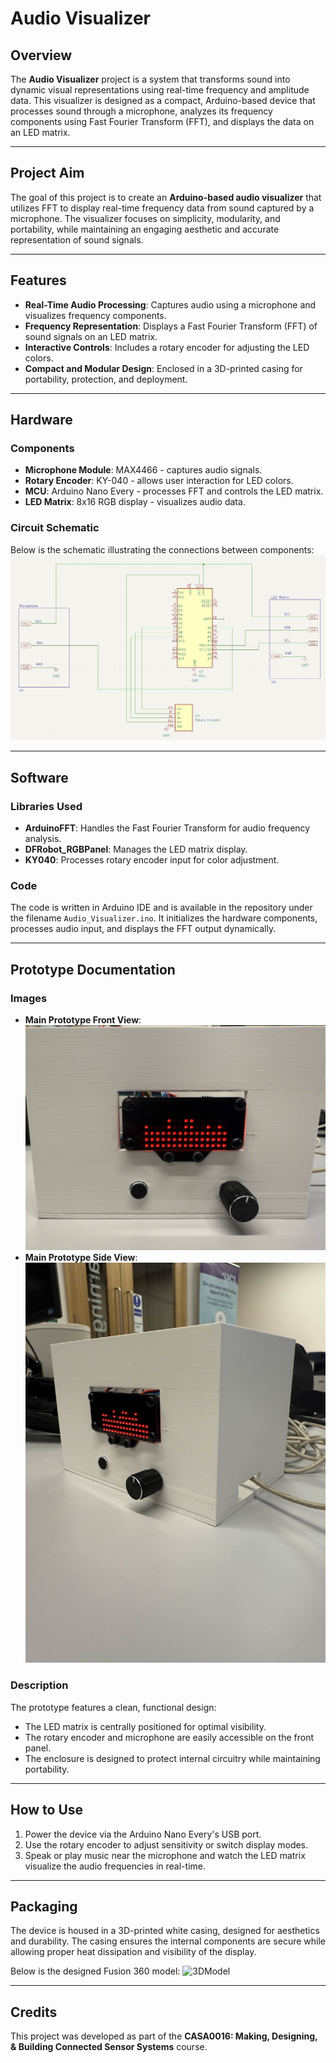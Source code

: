 # Audio Visualizer

## Overview
The **Audio Visualizer** project is a system that transforms sound into dynamic visual representations using real-time frequency and amplitude data. This visualizer is designed as a compact, Arduino-based device that processes sound through a microphone, analyzes its frequency components using Fast Fourier Transform (FFT), and displays the data on an LED matrix.

---

## Project Aim
The goal of this project is to create an **Arduino-based audio visualizer** that utilizes FFT to display real-time frequency data from sound captured by a microphone. The visualizer focuses on simplicity, modularity, and portability, while maintaining an engaging aesthetic and accurate representation of sound signals.

---

## Features
- **Real-Time Audio Processing**: Captures audio using a microphone and visualizes frequency components.
- **Frequency Representation**: Displays a Fast Fourier Transform (FFT) of sound signals on an LED matrix.
- **Interactive Controls**: Includes a rotary encoder for adjusting the LED colors.
- **Compact and Modular Design**: Enclosed in a 3D-printed casing for portability, protection, and deployment.

---

## Hardware
### Components
- **Microphone Module**: MAX4466 - captures audio signals.
- **Rotary Encoder**: KY-040 - allows user interaction for LED colors.
- **MCU**: Arduino Nano Every - processes FFT and controls the LED matrix.
- **LED Matrix**: 8x16 RGB display - visualizes audio data.

### Circuit Schematic
Below is the schematic illustrating the connections between components:
![Schematic](Audio_Visualizer_Schematic.jpeg)

---

## Software
### Libraries Used
- **ArduinoFFT**: Handles the Fast Fourier Transform for audio frequency analysis.
- **DFRobot_RGBPanel**: Manages the LED matrix display.
- **KY040**: Processes rotary encoder input for color adjustment.

### Code
The code is written in Arduino IDE and is available in the repository under the filename `Audio_Visualizer.ino`. It initializes the hardware components, processes audio input, and displays the FFT output dynamically.

---

## Prototype Documentation
### Images
- **Main Prototype Front View**:
  ![Main Prototype Front](main_prototype.jpg)
- **Main Prototype Side View**:
  ![Main Prototype Side](main_prototype_2.jpg)

### Description
The prototype features a clean, functional design:
- The LED matrix is centrally positioned for optimal visibility.
- The rotary encoder and microphone are easily accessible on the front panel.
- The enclosure is designed to protect internal circuitry while maintaining portability.

---

## How to Use
1. Power the device via the Arduino Nano Every's USB port.
2. Use the rotary encoder to adjust sensitivity or switch display modes.
3. Speak or play music near the microphone and watch the LED matrix visualize the audio frequencies in real-time.

---

## Packaging
The device is housed in a 3D-printed white casing, designed for aesthetics and durability. The casing ensures the internal components are secure while allowing proper heat dissipation and visibility of the display.

Below is the designed Fusion 360 model:
![3DModel](Audio_Visualizer_3D_Model.jpeg)

---

## Credits
This project was developed as part of the **CASA0016: Making, Designing, & Building Connected Sensor Systems** course.

